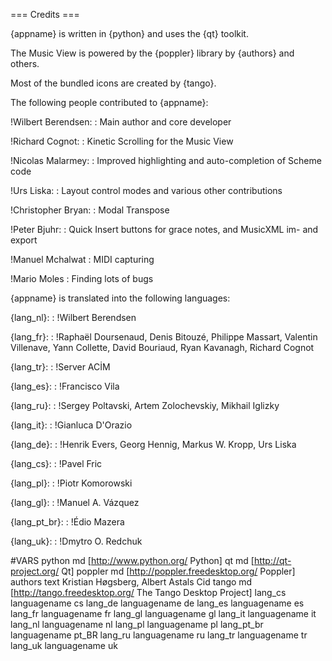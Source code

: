 === Credits ===

{appname} is written in {python} and uses the {qt} toolkit.

The Music View is powered by the {poppler} library by {authors} and others.

Most of the bundled icons are created by {tango}.

The following people contributed to {appname}:

!Wilbert Berendsen:
: Main author and core developer

!Richard Cognot:
: Kinetic Scrolling for the Music View

!Nicolas Malarmey:
: Improved highlighting and auto-completion of Scheme code

!Urs Liska:
: Layout control modes and various other contributions

!Christopher Bryan:
: Modal Transpose

!Peter Bjuhr:
: Quick Insert buttons for grace notes, and MusicXML im- and export

!Manuel Mchalwat
: MIDI capturing

!Mario Moles
: Finding lots of bugs


{appname} is translated into the following languages:

{lang_nl}:
: !Wilbert Berendsen

{lang_fr}:
:  !Raphaël Doursenaud,
    Denis Bitouzé,
    Philippe Massart,
    Valentin Villenave,
    Yann Collette,
    David Bouriaud,
    Ryan Kavanagh,
    Richard Cognot

{lang_tr}:
:  !Server ACİM

{lang_es}:
:  !Francisco Vila

{lang_ru}:
:  !Sergey Poltavski,
    Artem Zolochevskiy,
    Mikhail Iglizky

{lang_it}:
:  !Gianluca D'Orazio

{lang_de}:
:  !Henrik Evers,
    Georg Hennig,
    Markus W. Kropp,
    Urs Liska

{lang_cs}:
:  !Pavel Fric

{lang_pl}:
:  !Piotr Komorowski

{lang_gl}:
:  !Manuel A. Vázquez

{lang_pt_br}:
:  !Édio Mazera

{lang_uk}:
:  !Dmytro O. Redchuk


#VARS
python md [http://www.python.org/ Python]
qt md [http://qt-project.org/ Qt]
poppler md [http://poppler.freedesktop.org/ Poppler]
authors text Kristian Høgsberg, Albert Astals Cid
tango md [http://tango.freedesktop.org/ The Tango Desktop Project]
lang_cs     languagename cs
lang_de     languagename de
lang_es     languagename es
lang_fr     languagename fr
lang_gl     languagename gl
lang_it     languagename it
lang_nl     languagename nl
lang_pl     languagename pl
lang_pt_br  languagename pt_BR
lang_ru     languagename ru
lang_tr     languagename tr
lang_uk     languagename uk

